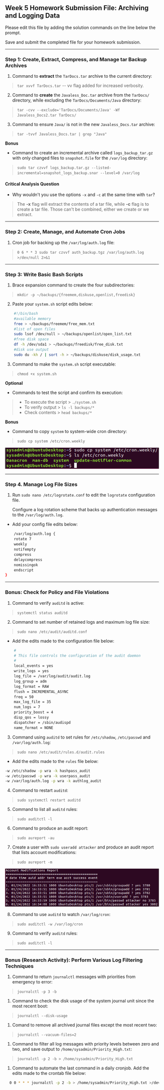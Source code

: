 ## Week 5 Homework Submission File: Archiving and Logging Data

Please edit this file by adding the solution commands on the line below the prompt.

Save and submit the completed file for your homework submission.

---

### Step 1: Create, Extract, Compress, and Manage tar Backup Archives

1. Command to **extract** the `TarDocs.tar` archive to the current directory:
> `tar xvvf TarDocs.tar` -- vv flag added for increased verbosity.

2. Command to **create** the `Javaless_Doc.tar` archive from the `TarDocs/` directory, while excluding the `TarDocs/Documents/Java` directory:
> `tar -cvv --exclude='TarDocs/Documents/Java' -Wf Javaless_Docs2.tar TarDocs/`

3. Command to ensure `Java/` is not in the new `Javaless_Docs.tar` archive:
> `tar -tvvf Javaless_Docs.tar | grep "Java"`

**Bonus**
- Command to create an incremental archive called `logs_backup_tar.gz` with only changed files to `snapshot.file` for the `/var/log` directory:
> `sudo tar czvvf logs_backup.tar.gz --listed-incremental=snapshot_logs_backup.snar --level=0 /var/log`

#### Critical Analysis Question

- Why wouldn't you use the options `-x` and `-c` at the same time with `tar`?
> The **-x** flag will extract the contents of a tar file, while **-c** flag is to create a tar file. Those can't be combined, either we create or we extract.

---

### Step 2: Create, Manage, and Automate Cron Jobs

1. Cron job for backing up the `/var/log/auth.log` file:
> `0 6 * * 3 sudo tar czvvf auth_backup.tgz /var/log/auth.log >/dev/null 2>&1`

---

### Step 3: Write Basic Bash Scripts

1. Brace expansion command to create the four subdirectories:
>`mkdir -p ~/backups/{freemem,diskuse,openlist,freedisk}`

2. Paste your `system.sh` script edits below:

```bash
    #!/bin/bash
    #available memory
    free > ~/backups/freemem/free_mem.txt
    #list of open files
    sudo lsof /dev/null > ~/backups/openlist/open_list.txt
    #free disk space
    df -h /dev/sda1 > ~/backups/freedisk/free_disk.txt
    #disk use output
    sudo du -kh / | sort -h > ~/backups/diskuse/disk_usage.txt
 ```

3. Command to make the `system.sh` script executable:
> `chmod +x system.sh`

**Optional**
- Commands to test the script and confirm its execution:
> * To execute the script > `./system.sh`
> * To verify output > `ls -l backups/*`
> * Check contents > `head backups/*`

**Bonus**
- Command to copy `system` to system-wide cron directory:
> `sudo cp system /etc/cron.weekly`

![System Cron](/05-Archiving-and-Logging-Data/screenshots/system_cron.png)

---

### Step 4. Manage Log File Sizes

1. Run `sudo nano /etc/logrotate.conf` to edit the `logrotate` configuration file.

    Configure a log rotation scheme that backs up authentication messages to the `/var/log/auth.log`.

- Add your config file edits below:

```bash
    /var/log/auth.log {
    rotate 7  
    weekly
    notifempty
    compress
    delaycompress
    nomissingok
    endscript
}
```
    
---

### Bonus: Check for Policy and File Violations

1. Command to verify `auditd` is active:
> `systemctl status auditd`

2. Command to set number of retained logs and maximum log file size:
> `sudo nano /etc/audit/auditd.conf`

- Add the edits made to the configuration file below:

```bash
    #
    # This file controls the configuration of the audit daemon
    #
    local_events = yes
    write_logs = yes
    log_file = /var/log/audit/audit.log
    log_group = adm
    log_format = RAW
    flush = INCREMENTAL_ASYNC
    freq = 50
    max_log_file = 35
    num_logs = 7
    priority_boost = 4
    disp_qos = lossy
    dispatcher = /sbin/audispd
    name_format = NONE
```

3. Command using `auditd` to set rules for `/etc/shadow`, `/etc/passwd` and `/var/log/auth.log`:
>`sudo nano /etc/audit/rules.d/audit.rules`

  - Add the edits made to the `rules` file below:

```bash
-w /etc/shadow -p wra -k hashpass_audit
-w /etc/passwd -p wra -k userpass_audit
-w /var/log/auth.log -p wra -k authlog_audit
```

4. Command to restart `auditd`:
>`sudo systemctl restart auditd`

5. Command to list all `auditd` rules:
>`sudo auditctl -l`

6. Command to produce an audit report:
>`sudo aureport -au`

7. Create a user with `sudo useradd attacker` and produce an audit report that lists account modifications:
> `sudo aureport -m`

![aureport](/05-Archiving-and-Logging-Data/screenshots/auditd-m.png)

8. Command to use `auditd` to watch `/var/log/cron`:
>`sudo auditctl -w /var/log/cron`

9. Command to verify `auditd` rules:
>`sudo auditctl -l`

---

### Bonus (Research Activity): Perform Various Log Filtering Techniques

1. Command to return `journalctl` messages with priorities from emergency to error:
>`journalctl -p 3 -b`

1. Command to check the disk usage of the system journal unit since the most recent boot:
>`journalctl --disk-usage`

1. Comand to remove all archived journal files except the most recent two:
>`journalctl --vacuum-files=2`

1. Command to filter all log messages with priority levels between zero and two, and save output to `/home/sysadmin/Priority_High.txt`:
>`journalctl -p 2 -b > /home/sysadmin/Priority_High.txt`

1. Command to automate the last command in a daily cronjob. Add the edits made to the crontab file below:

```bash
  0 0 * * * journalctl -p 2 -b > /home/sysadmin/Priority_High.txt >/dev/null 2>&1
```

